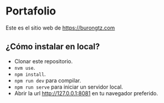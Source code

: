 # Portafolio

Este es el sitio web de https://burongtz.com

## ¿Cómo instalar en local?

* Clonar este repositorio.
* `nvm use`.
* `npm install`.
* `npm run dev` para compilar.
* `npm run serve` para iniciar un servidor local.
* Abrir la url http://127.0.0.1:8081 en tu navegador preferido.
